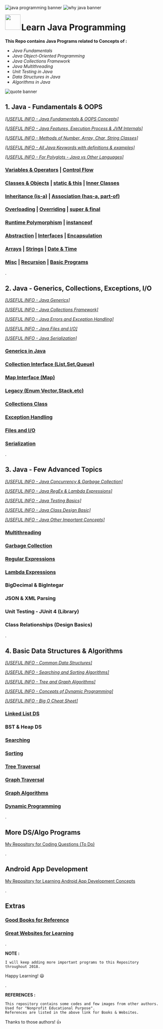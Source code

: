 ![java programming banner](https://user-images.githubusercontent.com/2780145/34820295-16f0a172-f6e6-11e7-880b-729faf8c6613.png)
![why java banner](https://user-images.githubusercontent.com/2780145/34820316-1f274436-f6e6-11e7-8c5f-269b08b3c08c.png)

<img src = "https://user-images.githubusercontent.com/2780145/34364478-7f0ef056-eaac-11e7-912a-c03fc4ab4743.png" align = "left" width = "50">

# Learn Java Programming

**This Repo contains Java Programs related to Concepts of :**
- *Java Fundamentals*
- *Java Object-Oriented Programming*
- *Java Collections Framework*
- *Java Multithreading*
- *Unit Testing in Java*
- *Data Structures in Java*
- *Algorithms in Java*

![quote banner](https://user-images.githubusercontent.com/2780145/34341843-fa43f72c-e9c5-11e7-88e8-f3b863448262.png)
## 1. Java - Fundamentals & OOPS
*[[USEFUL INFO - Java Fundamentals & OOPS Concepts]](Java-OOPS)*

*[[USEFUL INFO - Java Features, Execution Process & JVM Internals]](_moreReadMe/howItWorks)*

*[[USEFUL INFO - Methods of Number, Array, Char, String Classes]](_moreReadMe/importantMethods)*

*[[USEFUL INFO - All Java Keywords with definitions & examples]](_moreReadMe/keywords)*

*[[USEFUL INFO - For Polyglots - Java vs Other Languages]](_moreReadMe/polyglot)*

### [Variables & Operators](Java-OOPS/variables_and_operators) | [Control Flow](Java-OOPS/control_flow) 

### [Classes & Objects](Java-OOPS/class_and_object) | [static & this](Java-OOPS/static_and_this) | [Inner Classes](Java-OOPS/inner_class)

### [Inheritance (is-a)](Java-OOPS/inheritance) | [Association (has-a, part-of)](Java-OOPS/association)

### [Overloading](Java-OOPS/method_overloading) | [Overriding](Java-OOPS/method_overriding) | [super & final](Java-OOPS/super_and_final)

### [Runtime Polymorphism](Java-OOPS/runtime_polymorphism) | [instanceof](Java-OOPS/instanceof)

### [Abstraction](Java-OOPS/abstraction) | [Interfaces](Java-OOPS/interfaces) | [Encapsulation](Java-OOPS/encapsulation)

### [Arrays](Java-OOPS/arrays) | [Strings](Java-OOPS/strings) | [Date & Time](Java-OOPS/date_time)

### [Misc](Java-OOPS/miscellaneous) | [Recursion](Java-OOPS/recursion) | [Basic Programs](Java-OOPS/basic_programs)

.

## 2. Java - Generics, Collections, Exceptions, I/O
*[[USEFUL INFO - Java Generics]](_moreReadMe/generics)*

*[[USEFUL INFO - Java Collections Framework]](Java-Collections)*

*[[USEFUL INFO - Java Errors and Exception Handling]](_moreReadMe/exceptions)*

*[[USEFUL INFO - Java Files and I/O]](_moreReadMe/input_output)*

*[[USEFUL INFO - Java Serialization]](_moreReadMe/serialization)*

### [Generics in Java](Java-Collections/generics)

### [Collection Interface (List,Set,Queue)](Java-Collections/collection_interface)

### [Map Interface (Map)](Java-Collections/map_interface)

### [Legacy (Enum Vector,Stack,etc)](Java-Collections/legacy_ds)

### [Collections Class](Java-Collections/collections_class)

### [Exception Handling](Java-Collections/exceptions)

### [Files and I/O](Java-Collections/input_output)

### [Serialization](Java-Collections/serialization)

.

## 3. Java - Few Advanced Topics

*[[USEFUL INFO - Java Concurrency & Garbage Collection]](_moreReadMe/multithreading)*

*[[USEFUL INFO - Java RegEx & Lambda Expressions]](_moreReadMe/regex_and_lambda)*

*[[USEFUL INFO - Java Testing Basics]](_moreReadMe/testing)*

*[[USEFUL INFO - Java Class Design Basic]](_moreReadMe/class_relations)*

*[[USEFUL INFO - Java Other Important Concepts]](Java-Concepts)*

### [Multithreading](Java-Concepts/multithreading)

### [Garbage Collection](Java-Concepts/garbage_collection)

### [Regular Expressions](Java-Concepts/regex)

### [Lambda Expressions](Java-Concepts/lambda)

### BigDecimal & BigIntegar

### JSON & XML Parsing

### Unit Testing - JUnit 4 (Library)

### Class Relationships (Design Basics)

.

## 4. Basic Data Structures & Algorithms

*[[USEFUL INFO - Common Data Structures]](_moreReadMe/ds)*

*[[USEFUL INFO - Searching and Sorting Algorithms]](_moreReadMe/search_sort)*

*[[USEFUL INFO - Tree and Graph Algorithms]](_moreReadMe/tree_graph)*

*[[USEFUL INFO - Concepts of Dynamic Programming]](_moreReadMe/dp)*

*[[USEFUL INFO - Big O Cheat Sheet]](_moreReadMe/bigO)*

### [Linked List DS](DS-Algo/linked_lists)

### BST & Heap DS

### [Searching](DS-Algo/searching)

### [Sorting](DS-Algo/sorting)

### [Tree Traversal](DS-Algo/tree_traversal)

### [Graph Traversal](DS-Algo/graph_traversal)

### [Graph Algorithms](DS-Algo/graph_classic_algos)

### [Dynamic Programming](DS-Algo/dynamic_programming)

.

## More DS/Algo Programs

[My Repository for Coding Questions (To Do)](https://github.com/Suryakant-Bharti/coding-interview-questions)

.

## Android App Development

[My Repository for Learning Android App Development Concepts](https://github.com/Suryakant-Bharti/some-android-information)

.

## Extras

### [Good Books for Reference](_moreReadMe/books)

### [Great Websites for Learning](_moreReadMe/websites)

.

**NOTE :**

    I will keep adding more important programs to this Repository throughout 2018. 
Happy Learning! :smiley:

.

**REFERENCES :**

    This repository contains some codes and few images from other authors.
    Used for "Nonprofit Educational Purpose".
    References are listed in the above link for Books & Websites.
Thanks to those authors! :thumbsup:
